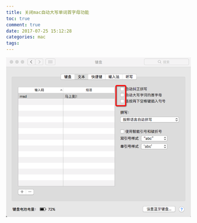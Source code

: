 ```yaml
---
title: 关闭mac自动大写单词首字母功能
toc: true
comment: true
date: 2017-07-25 15:12:28
categories: mac
tags:
---
```






<!--more-->

<img src="disable-auto-ucfirst-word-on-mac/20170725150096665552592.png"/>